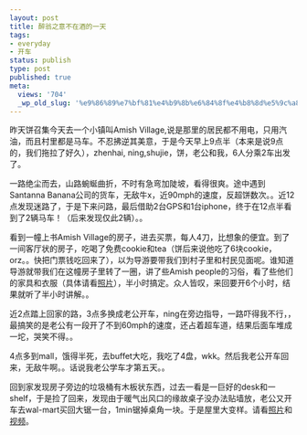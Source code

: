 ```yaml
---
layout: post
title: 醉翁之意不在酒的一天
tags:
- everyday
- 开车
status: publish
type: post
published: true
meta:
  views: '704'
  _wp_old_slug: '%e9%86%89%e7%bf%81%e4%b9%8b%e6%84%8f%e4%b8%8d%e5%9c%a8%e9%85%92%e7%9a%84%e4%b8%80%e5%a4%a9'
---
```

昨天饼召集今天去一个小镇叫Amish Village,说是那里的居民都不用电，只用汽油，而且村里都是马车。不忍拂逆其美意，于是今天早上9点半（本来是说9点的，我们拖拉了好久），zhenhai, ning,shujie，饼，老公和我，6人分乘2车出发了。

一路绝尘而去，山路蜿蜒曲折，不时有急弯加陡坡，看得很爽。途中遇到Santanna Banana公司的货车，无敌牛x，近90mph的速度，反超饼数次。。近12点发现迷路了，于是下来问路，最后借助2台GPS和1台iphone，终于在12点半看到了2辆马车！（后来发现仅此2辆）。。

看到一幢上书Amish Village的房子，进去买票，每人4刀，比想象的便宜。到了一间客厅状的房子，吃喝了免费cookie和tea（饼后来说他吃了6块cookie，orz。。快把门票钱吃回来了），以为导游要带我们到村子里和村民见面呢。谁知道导游就带我们在这幢房子里转了一圈，讲了些Amish people的习俗，看了些他们的家具和衣服（具体请看<a href="http://picasaweb.google.com/MaZhaorong/AmishVillage" target="_blank">照片</a>），半小时搞定。众人皆叹，来回要开6个小时，结果就听了半小时讲解。。

近2点踏上回家的路，3点多换成老公开车，ning在旁边指导，一路吓得我不行，，最搞笑的是老公有一段开了不到60mph的速度，还占着超车道，结果后面车堆成一坨，哭笑不得。。

4点多到mall，饿得半死，去buffet大吃，我吃了4盘，wkk。然后我老公开车回来，无敌牛啊。。话说我老公学车才第五天。。

回到家发现房子旁边的垃圾桶有木板状东西，过去一看是一巨好的desk和一shelf，于是捡了回来，发现由于暖气出风口的缘故桌子没办法贴墙放，老公又开车去wal-mart买回大锯一台，1min锯掉桌角一块。于是屋里大变样。请看<a href="http://picasaweb.google.com/MaZhaorong/NewLookOfOurRoom" target="_blank">照片</a>和<a href="http://www.youtube.com/watch?v=88twYKOxynA" target="_blank">视频</a>。
